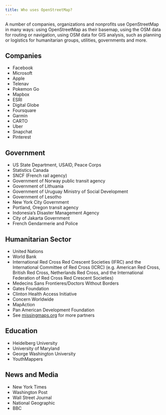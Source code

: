 ```yaml
---
title: Who uses OpenStreetMap?
---
```


A number of companies, organizations and nonprofits use OpenStreetMap in many ways: using OpenStreetMap as their basemap, using the OSM data for routing or navigation, using OSM data for GIS analysis, such as planning or logistics for humanitarian groups, utilities, governments and more.

## Companies
* Facebook
* Microsoft
* Apple
* Telenav
* Pokemon Go
* Mapbox
* ESRI
* Digital Globe
* Foursquare
* Garmin
* CARTO
* Uber
* Snapchat
* Pinterest

## Government
* US State Department, USAID, Peace Corps
* Statistics Canada
* SNCF (French rail agency)
* Government of Norway public transit agency
* Government of Lithuania
* Government of Uruguay Ministry of Social Development
* Government of Lesotho
* New York City Government
* Portland, Oregon transit agency
* Indonesia’s Disaster Management Agency
* City of Jakarta Government
* French Gendarmerie and Police

## Humanitarian Sector
* United Nations
* World Bank
* International Red Cross Red Crescent Societies (IFRC) and the International Committee of Red Cross (ICRC)  (e.g. American Red Cross, British Red Cross, Netherlands Red Cross, and the International Federation of Red Cross Red Crescent Societies)
* Medecins Sans Frontieres/Doctors Without Borders
* Gates Foundation
* Clinton Health Access Initiative
* Concern Worldwide
* MapAction
* Pan American Development Foundation
* See <a href="https://www.missingmaps.org">missingmaps.org</a> for more partners

## Education
* Heidelberg University
* University of Maryland
* George Washington University
* YouthMappers

## News and Media
* New York Times
* Washington Post
* Wall Street Journal
* National Geographic
* BBC
